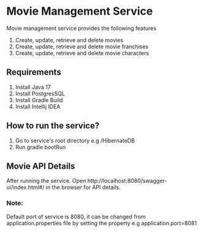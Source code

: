 # Movie Management Service 
Movie management service provides the following features
1) Create, update, retrieve and delete movies
2) Create, update, retrieve and delete movie franchises
3) Create, update, retrieve and delete movie characters

## Requirements
1) Install Java 17
2) Install PostgresSQL
3) Install Gradle Build
4) Install Intellij IDEA

## How to run the service?

1) Go to service's root directory e.g /HibernateDB
2) Run gradle bootRun

## Movie API Details
After running the service. Open http://localhost:8080/swagger-ui/index.html#/ in the browser
for API details.

### Note: 
Default port of service is 8080, it can be changed from application.properties file by setting the property e.g application.port=8081